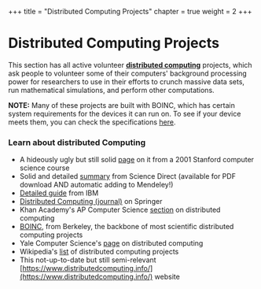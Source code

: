 +++
title = "Distributed Computing Projects"
chapter = true
weight = 2
+++

# Distributed Computing Projects

This section has all active volunteer [**distributed computing**](https://en.wikipedia.org/wiki/Distributed_computing) projects, which ask people to volunteer some of their computers' background processing power for researchers to use in their efforts to crunch massive data sets, run mathematical simulations, and perform other computations.

**NOTE:** Many of these projects are built with BOINC, which has certain system requirements for the devices it can run on. To see if your device meets them, you can check the specifications [here](https://boinc.berkeley.edu/wiki/System_requirements).

### Learn about distributed Computing
- A hideously ugly but still solid [page](https://cs.stanford.edu/people/eroberts/courses/soco/projects/2001-02/distributed-computing/html/what_is_it_.html) on it from a 2001 Stanford computer science course
- Solid and detailed [summary](https://www.sciencedirect.com/topics/computer-science/distributed-computing) from Science Direct (available for PDF download AND automatic adding to Mendeley!)
- [Detailed guide](https://www.ibm.com/docs/en/txseries/8.1.0?topic=overview-what-is-distributed-computing) from IBM
- [Distributed Computing (journal)](https://www.springer.com/journal/446) on Springer
- Khan Academy's AP Computer Science [section](https://www.khanacademy.org/computing/ap-computer-science-principles/algorithms-101/x2d2f703b37b450a3:parallel-and-distributed-computing/a/distributed-computing) on distributed computing
- [BOINC](https://boinc.berkeley.edu/), from Berkeley, the backbone of most scientific distributed computing projects
- Yale Computer Science's [page](https://cpsc.yale.edu/research/distributed-computing) on distributed computing
- Wikipedia's [list](https://en.wikipedia.org/wiki/List_of_distributed_computing_projects) of distributed computing projects
- This not-up-to-date but still semi-relevant [https://www.distributedcomputing.info/](https://www.distributedcomputing.info/) website
